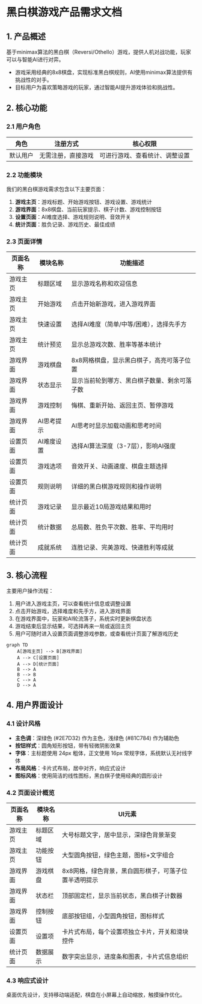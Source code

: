 # 黑白棋游戏产品需求文档

## 1. 产品概述

基于minimax算法的黑白棋（Reversi/Othello）游戏，提供人机对战功能，玩家可以与智能AI进行对弈。
- 游戏采用经典的8x8棋盘，实现标准黑白棋规则，AI使用minimax算法提供有挑战性的对手。
- 目标用户为喜欢策略游戏的玩家，通过智能AI提升游戏体验和挑战性。

## 2. 核心功能

### 2.1 用户角色

| 角色 | 注册方式 | 核心权限 |
|------|----------|----------|
| 默认用户 | 无需注册，直接游戏 | 可进行游戏、查看统计、调整设置 |

### 2.2 功能模块

我们的黑白棋游戏需求包含以下主要页面：
1. **游戏主页**：游戏标题、开始游戏按钮、游戏设置、游戏统计
2. **游戏界面**：8x8棋盘、当前玩家提示、棋子计数、游戏控制按钮
3. **设置页面**：AI难度选择、游戏规则说明、音效开关
4. **统计页面**：胜负记录、游戏历史、最佳成绩

### 2.3 页面详情

| 页面名称 | 模块名称 | 功能描述 |
|----------|----------|----------|
| 游戏主页 | 标题区域 | 显示游戏名称和欢迎信息 |
| 游戏主页 | 开始游戏 | 点击开始新游戏，进入游戏界面 |
| 游戏主页 | 快速设置 | 选择AI难度（简单/中等/困难），选择先手方 |
| 游戏主页 | 统计预览 | 显示总游戏次数、胜率等基本统计 |
| 游戏界面 | 游戏棋盘 | 8x8网格棋盘，显示黑白棋子，高亮可落子位置 |
| 游戏界面 | 状态显示 | 显示当前轮到哪方、黑白棋子数量、剩余可落子数 |
| 游戏界面 | 游戏控制 | 悔棋、重新开始、返回主页、暂停游戏 |
| 游戏界面 | AI思考提示 | AI思考时显示加载动画和思考时间 |
| 设置页面 | AI难度设置 | 选择AI算法深度（3-7层），影响AI强度 |
| 设置页面 | 游戏选项 | 音效开关、动画速度、棋盘主题选择 |
| 设置页面 | 规则说明 | 详细的黑白棋游戏规则和操作说明 |
| 统计页面 | 游戏记录 | 显示最近10局游戏结果和用时 |
| 统计页面 | 统计数据 | 总局数、胜负平次数、胜率、平均用时 |
| 统计页面 | 成就系统 | 连胜记录、完美游戏、快速胜利等成就 |

## 3. 核心流程

主要用户操作流程：
1. 用户进入游戏主页，可以查看统计信息或调整设置
2. 点击开始游戏，选择难度和先手方，进入游戏界面
3. 在游戏界面中，玩家和AI轮流落子，系统实时更新棋盘状态
4. 游戏结束后显示结果，可选择再来一局或返回主页
5. 用户可随时进入设置页面调整游戏参数，或查看统计页面了解游戏历史

```mermaid
graph TD
    A[游戏主页] --> B[游戏界面]
    A --> C[设置页面]
    A --> D[统计页面]
    B --> A
    B --> B
    C --> A
    D --> A
```

## 4. 用户界面设计

### 4.1 设计风格

- **主色调**：深绿色 (#2E7D32) 作为主色，浅绿色 (#81C784) 作为辅助色
- **按钮样式**：圆角矩形按钮，带有轻微阴影效果
- **字体**：主标题使用 24px 粗体，正文使用 16px 常规字体，系统默认无衬线字体
- **布局风格**：卡片式布局，居中对齐，响应式设计
- **图标风格**：使用简洁的线性图标，黑白棋子使用经典的圆形设计

### 4.2 页面设计概览

| 页面名称 | 模块名称 | UI元素 |
|----------|----------|--------|
| 游戏主页 | 标题区域 | 大号标题文字，居中显示，深绿色背景渐变 |
| 游戏主页 | 功能按钮 | 大型圆角按钮，绿色主题，图标+文字组合 |
| 游戏界面 | 游戏棋盘 | 8x8网格，绿色背景，黑白圆形棋子，可落子位置半透明提示 |
| 游戏界面 | 状态栏 | 顶部固定栏，显示当前状态，黑白棋子计数器 |
| 游戏界面 | 控制按钮 | 底部按钮组，小型圆角按钮，图标样式 |
| 设置页面 | 设置项 | 卡片式布局，每个设置项独立卡片，开关和滑块控件 |
| 统计页面 | 数据展示 | 数字突出显示，进度条和图表，卡片式信息组织 |

### 4.3 响应式设计

桌面优先设计，支持移动端适配，棋盘在小屏幕上自动缩放，触摸操作优化。